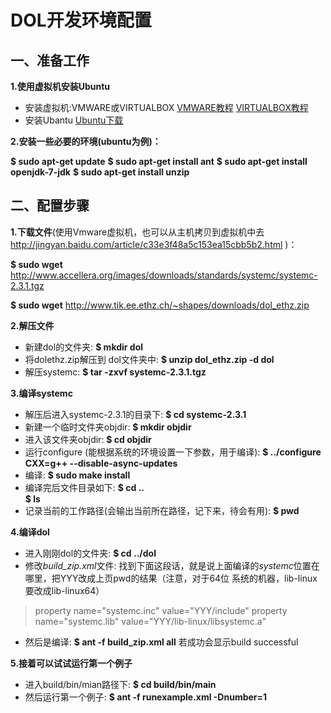 # DOL开发环境配置

## 一、准备工作
**1.使用虚拟机安装Ubuntu**

* 安装虚拟机:VMWARE或VIRTUALBOX
[VMWARE教程](http://jingyan.baidu.com/article/0320e2c1ef9f6c1b87507bf6.html)
[VIRTUALBOX教程](http://jingyan.baidu.com/article/cdddd41c5eea3153ca00e160.html)
* 安装Ubantu
[Ubuntu下载](http://www.ubuntu.com/download/desktop)

**2.安装一些必要的环境(ubuntu为例)：**

**$ sudo apt-get update**
**$ sudo apt-get install ant**
**$ sudo apt-get install openjdk-7-jdk**
**$ sudo apt-get install unzip**


## 二、配置步骤
**1.下载文件**(使用Vmware虚拟机，也可以从主机拷贝到虚拟机中去  
http://jingyan.baidu.com/article/c33e3f48a5c153ea15cbb5b2.html )：

**$ sudo wget** http://www.accellera.org/images/downloads/standards/systemc/systemc-2.3.1.tgz

**$ sudo wget** http://www.tik.ee.ethz.ch/~shapes/downloads/dol_ethz.zip

**2.解压文件**

* 新建dol的文件夹: **$ mkdir dol**
* 将dolethz.zip解压到 dol文件夹中: **$ unzip dol_ethz.zip -d dol**
* 解压systemc: **$ tar -zxvf systemc-2.3.1.tgz**

**3.编译systemc**

* 解压后进入systemc-2.3.1的目录下: **$ cd systemc-2.3.1**
* 新建一个临时文件夹objdir: **$ mkdir objdir**
* 进入该文件夹objdir: **$ cd objdir**
* 运行configure (能根据系统的环境设置一下参数，用于编译): **$ ../configure CXX=g++ --disable-async-updates**
* 编译: **$ sudo make install**
* 编译完后文件目录如下:
**$ cd ..        
$ ls**
* 记录当前的工作路径(会输出当前所在路径，记下来，待会有用): 
**$ pwd**

**4.编译dol**

* 进入刚刚dol的文件夹: **$ cd ../dol**
* 修改*build_zip.xml*文件:
找到下面这段话，就是说上面编译的*systemc*位置在哪里，把YYY改成上页pwd的结果（注意，对于64位 系统的机器，lib-linux要改成lib-linux64）
>property name="systemc.inc" value="YYY/include"
>property name="systemc.lib" value="YYY/lib-linux/libsystemc.a" 


* 然后是编译: **$ ant -f build_zip.xml all**
若成功会显示build successful

**5.接着可以试试运行第一个例子**

* 进入build/bin/mian路径下: **$ cd build/bin/main**
* 然后运行第一个例子: **$ ant -f runexample.xml -Dnumber=1**

